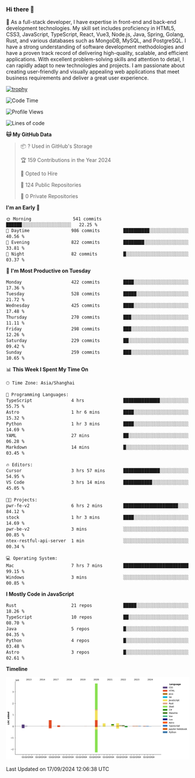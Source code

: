 ### Hi there 👋

🌱 As a full-stack developer, I have expertise in front-end and back-end development technologies. My skill set includes proficiency in HTML5, CSS3, JavaScript, TypeScript, React, Vue3, Node.js, Java, Spring, Golang, Rust, and various databases such as MongoDB, MySQL, and PostgreSQL. I have a strong understanding of software development methodologies and have a proven track record of delivering high-quality, scalable, and efficient applications. With excellent problem-solving skills and attention to detail, I can rapidly adapt to new technologies and projects. I am passionate about creating user-friendly and visually appealing web applications that meet business requirements and deliver a great user experience.

[![trophy](https://github-profile-trophy.vercel.app/?username=elton&rank=SECRET,SSS,SS,S,AAA,AA,A&theme=onedark&no-frame=true&margin-w=10)](https://github.com/ryo-ma/github-profile-trophy)

<!--START_SECTION:waka-->
![Code Time](http://img.shields.io/badge/Code%20Time-1%2C407%20hrs%2046%20mins-blue)

![Profile Views](http://img.shields.io/badge/Profile%20Views-0-blue)

![Lines of code](https://img.shields.io/badge/From%20Hello%20World%20I%27ve%20Written-5.6%20million%20lines%20of%20code-blue)

**🐱 My GitHub Data** 

> 📦 ? Used in GitHub's Storage 
 > 
> 🏆 159 Contributions in the Year 2024
 > 
> 💼 Opted to Hire
 > 
> 📜 124 Public Repositories 
 > 
> 🔑 0 Private Repositories 
 > 
**I'm an Early 🐤** 

```text
🌞 Morning                541 commits         ██████░░░░░░░░░░░░░░░░░░░   22.25 % 
🌆 Daytime                986 commits         ██████████░░░░░░░░░░░░░░░   40.56 % 
🌃 Evening                822 commits         ████████░░░░░░░░░░░░░░░░░   33.81 % 
🌙 Night                  82 commits          █░░░░░░░░░░░░░░░░░░░░░░░░   03.37 % 
```
📅 **I'm Most Productive on Tuesday** 

```text
Monday                   422 commits         ████░░░░░░░░░░░░░░░░░░░░░   17.36 % 
Tuesday                  528 commits         █████░░░░░░░░░░░░░░░░░░░░   21.72 % 
Wednesday                425 commits         ████░░░░░░░░░░░░░░░░░░░░░   17.48 % 
Thursday                 270 commits         ███░░░░░░░░░░░░░░░░░░░░░░   11.11 % 
Friday                   298 commits         ███░░░░░░░░░░░░░░░░░░░░░░   12.26 % 
Saturday                 229 commits         ██░░░░░░░░░░░░░░░░░░░░░░░   09.42 % 
Sunday                   259 commits         ███░░░░░░░░░░░░░░░░░░░░░░   10.65 % 
```


📊 **This Week I Spent My Time On** 

```text
🕑︎ Time Zone: Asia/Shanghai

💬 Programming Languages: 
TypeScript               4 hrs               ██████████████░░░░░░░░░░░   55.75 % 
Astro                    1 hr 6 mins         ████░░░░░░░░░░░░░░░░░░░░░   15.32 % 
Python                   1 hr 3 mins         ████░░░░░░░░░░░░░░░░░░░░░   14.69 % 
YAML                     27 mins             ██░░░░░░░░░░░░░░░░░░░░░░░   06.28 % 
Markdown                 14 mins             █░░░░░░░░░░░░░░░░░░░░░░░░   03.45 % 

🔥 Editors: 
Cursor                   3 hrs 57 mins       ██████████████░░░░░░░░░░░   54.95 % 
VS Code                  3 hrs 14 mins       ███████████░░░░░░░░░░░░░░   45.05 % 

🐱‍💻 Projects: 
pwr-fe-v2                6 hrs 2 mins        █████████████████████░░░░   84.12 % 
stock                    1 hr 3 mins         ████░░░░░░░░░░░░░░░░░░░░░   14.69 % 
pwr-be-v2                3 mins              ░░░░░░░░░░░░░░░░░░░░░░░░░   00.85 % 
ntex-restful-api-server  1 min               ░░░░░░░░░░░░░░░░░░░░░░░░░   00.34 % 

💻 Operating System: 
Mac                      7 hrs 7 mins        █████████████████████████   99.15 % 
Windows                  3 mins              ░░░░░░░░░░░░░░░░░░░░░░░░░   00.85 % 
```

**I Mostly Code in JavaScript** 

```text
Rust                     21 repos            █████░░░░░░░░░░░░░░░░░░░░   18.26 % 
TypeScript               10 repos            ██░░░░░░░░░░░░░░░░░░░░░░░   08.70 % 
Java                     5 repos             █░░░░░░░░░░░░░░░░░░░░░░░░   04.35 % 
Python                   4 repos             █░░░░░░░░░░░░░░░░░░░░░░░░   03.48 % 
Astro                    3 repos             █░░░░░░░░░░░░░░░░░░░░░░░░   02.61 % 
```



**Timeline**

![Lines of Code chart](https://raw.githubusercontent.com/elton/elton/main/assets/bar_graph.png)


 Last Updated on 17/09/2024 12:06:38 UTC
<!--END_SECTION:waka-->

<!--
**elton/elton** is a ✨ _special_ ✨ repository because its `README.md` (this file) appears on your GitHub profile.

Here are some ideas to get you started:

- 🔭 I’m currently working on ...
- 🌱 I’m currently learning ...
- 👯 I’m looking to collaborate on ...
- 🤔 I’m looking for help with ...
- 💬 Ask me about ...
- 📫 How to reach me: ...
- 😄 Pronouns: ...
- ⚡ Fun fact: ...
-->

